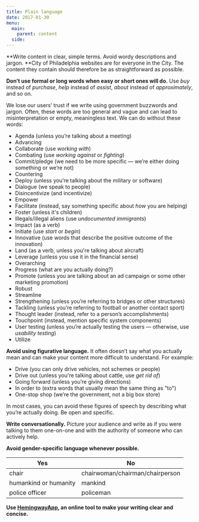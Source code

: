 ```yaml
---
title: Plain language
date: 2017-01-30
menu:
  main:
    parent: content
  side:
---
```


**Write content in clear, simple terms. Avoid wordy descriptions and jargon. **City of Philadelphia websites are for everyone in the City. The content they contain should therefore be as straightforward as possible.

**Don’t use formal or long words when easy or short ones will do.** Use *buy* instead of *purchase*, *help* instead of *assist*, *about* instead of *approximately*, and so on.

We lose our users’ trust if we write using government buzzwords and jargon. Often, these words are too general and vague and can lead to misinterpretation or empty, meaningless text. We can do without these words:

* Agenda (unless you’re talking about a meeting)
* Advancing
* Collaborate (use *working with*)
* Combating (use *working against* or *fighting*)
* Commit/pledge (we need to be more specific — we’re either doing something or we’re not)
* Countering
* Deploy (unless you’re talking about the military or software)
* Dialogue (we speak to people)
* Disincentivize (and incentivize)
* Empower
* Facilitate (instead, say something specific about *how* you are helping)
* Foster (unless it's children)
* Illegals/illegal aliens (use *undocumented immigrants*)
* Impact (as a verb)
* Initiate (use *start* or *begin*)
* Innovative (use words that describe the positive outcome of the innovation)
* Land (as a verb, unless you're talking about aircraft)
* Leverage (unless you use it in the financial sense)
* Overarching
* Progress (what are you actually doing?)
* Promote (unless you are talking about an ad campaign or some other marketing promotion)
* Robust
* Streamline
* Strengthening (unless you’re referring to bridges or other structures)
* Tackling (unless you’re referring to football or another contact sport)
* Thought leader (instead, refer to a person’s accomplishments)
* Touchpoint (instead, mention specific system components)
* User testing (unless you’re actually testing the users — otherwise, use *usability testing*)
* Utilize

**Avoid using figurative language.** It often doesn’t say what you actually mean and can make your content more difficult to understand. For example:

* Drive (you can only drive vehicles, not schemes or people)
* Drive out (unless you're talking about cattle, use *get rid of*)
* Going forward (unless you’re giving directions)
* In order to (extra words that usually mean the same thing as "to")
* One-stop shop (we’re the government, not a big box store)

In most cases, you can avoid these figures of speech by describing what you’re actually doing. Be open and specific.

**Write conversationally.** Picture your audience and write as if you were talking to them one-on-one and with the authority of someone who can actively help.

**Avoid gender-specific language whenever possible.**

|Yes   | No |
|------|----|
|chair | chairwoman/chairman/chairperson|
|humankind or humanity | mankind |
|police officer | policeman |

**Use <a class="external" href="http://www.hemingwayapp.com/">HemingwayApp</a>, an online tool to make your writing clear and concise.**
